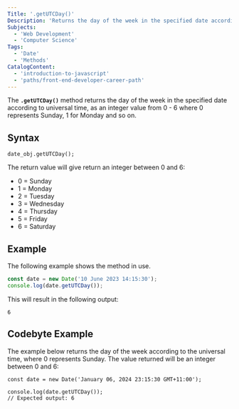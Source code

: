 ```yaml
---
Title: '.getUTCDay()'
Description: 'Returns the day of the week in the specified date according to universal time.'
Subjects:
  - 'Web Development'
  - 'Computer Science'
Tags:
  - 'Date'
  - 'Methods'
CatalogContent:
  - 'introduction-to-javascript'
  - 'paths/front-end-developer-career-path'
---
```


The **`.getUTCDay()`** method returns the day of the week in the specified date according to universal time, as an integer value from 0 - 6 where 0 represents Sunday, 1 for Monday and so on.

## Syntax

```pseudo
date_obj.getUTCDay();
```

The return value will give return an integer between 0 and 6:

- 0 = Sunday
- 1 = Monday
- 2 = Tuesday
- 3 = Wednesday
- 4 = Thursday
- 5 = Friday
- 6 = Saturday

## Example

The following example shows the method in use.

```js
const date = new Date('10 June 2023 14:15:30');
console.log(date.getUTCDay());
```

This will result in the following output:

```shell
6
```

## Codebyte Example

The example below returns the day of the week according to the universal time, where 0 represents Sunday. The value returned will be an integer between 0 and 6:

```codebyte/javascript
const date = new Date('January 06, 2024 23:15:30 GMT+11:00');

console.log(date.getUTCDay());
// Expected output: 6
```
